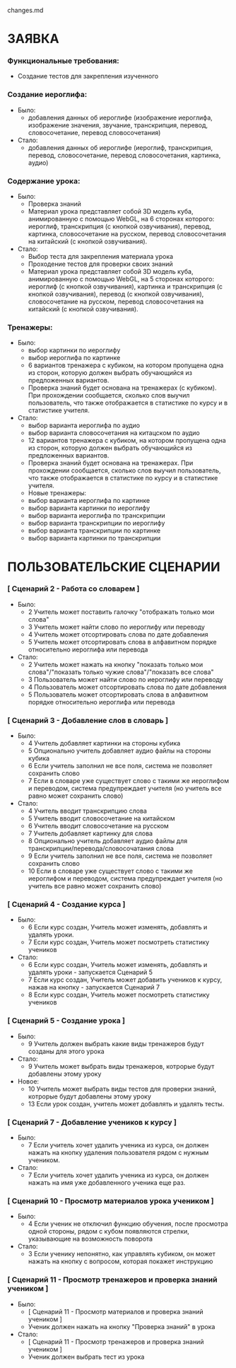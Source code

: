 changes.md
# ЗАЯВКА
### Функциональные требования:
  + Создание тестов для закрепления изученного
### Создание иероглифа:
  * Было:  
    + добавления данных об иероглифе (изображение иероглифа, изображение значения, звучание, транскрипция, перевод, словосочетание, перевод словосочетания)
  * Стало: 
    + добавления данных об иероглифе (иероглиф, транскрипция, перевод, словосочетание, перевод словосочетания, картинка, аудио)
### Содержание урока:
  * Было:  
    + Проверка знаний
    + Материал урока представляет собой 3D модель куба, анимированную с помощью WebGL, на 6 сторонах которого: иероглиф, транскрипция (с кнопкой озвучивания), перевод, картинка, словосочетание на русском, перевод словосочетания на китайский (с кнопкой озвучивания).
  * Стало: 
    + Выбор теста для закрепления материала урока
    + Проходение тестов для проверки своих знаний
    + Материал урока представляет собой 3D модель куба, анимированную с помощью WebGL, на 5 сторонах которого: иероглиф (с кнопкой озвучивания), картинка и транскрипция (с кнопкой озвучивания), перевод (с кнопкой озвучивания), словосочетание на русском, перевод словосочетания на китайский (с кнопкой озвучивания).
### Тренажеры:
  * Было: 
    + выбор картинки по иероглифу
    + выбор иероглифа по картинке
    + 6 вариантов тренажера с кубиком, на котором пропущена одна из сторон, которую должен выбрать обучающийся из предложенных вариантов.
    + Проверка знаний будет основана на тренажерах (с кубиком). При прохождении сообщается, сколько слов выучил пользователь, что также отображается в статистике по курсу и в статистике учителя.
  * Стало: 
    + выбор варианта иероглифа по аудио
    + выбор варианта словосочетания на китацском по аудио
    + 12 вариантов тренажера с кубиком, на котором пропущена одна из сторон, которую должен выбрать обучающийся из предложенных вариантов.
    + Проверка знаний будет основана на тренажерах. При прохождении сообщается, сколько слов выучил пользователь, что также отображается в статистике по курсу и в статистике учителя.
    + Новые тренажеры:  
     - выбор варианта иероглифа по картинке
     - выбор варианта картинки по иероглифу
     - выбор варианта иероглифа по транскрипции
     - выбор варианта транскрипции по иероглифу
     - выбор варианта транскрипции по картинке
     - выбор варианта картинки по транскрипции

# ПОЛЬЗОВАТЕЛЬСКИЕ СЦЕНАРИИ
### [ Сценарий 2 - Работа со словарем ]
  * Было:
    + 2 Учитель может поставить галочку "отображать только мои слова"
    + 3 Учитель может найти слово по иероглифу или переводу
    + 4 Учитель может отсортировать слова по дате добавления
    + 5 Учитель может отсортировать слова в алфавитном порядке относительно иероглифа или перевода
  * Стало: 
    + 2 Учитель может нажать на кнопку "показать только мои слова"/"показать только чужие слова"/"показать все слова"
    + 3 Пользователь может найти слово по иероглифу или переводу
    + 4 Пользователь может отсортировать слова по дате добавления
    + 5 Пользователь может отсортировать слова в алфавитном порядке относительно иероглифа или перевода

### [ Сценарий 3 - Добавление слов в словарь ]
  * Было:
    + 4 Учитель добавляет картинки на стороны кубика
    + 5 Опционально учитель добавляет аудио файлы на стороны кубика
    + 6 Если учитель заполнил не все поля, система не позволяет сохранить слово
    + 7 Если в словаре уже существует слово с такими же иероглифом и переводом, система предупреждает учителя (но учитель все равно может сохранить слово)
  * Стало: 
    + 4 Учитель вводит транскрипцию слова
    + 5 Учитель вводит словосочетание на китайском
    + 6 Учитель вводит словосочетание на русском
    + 7 Учитель добавляет картинку для слова
    + 8 Опционально учитель добавляет аудио файлы для транскрипции/перевода/словосочатания слова
    + 9 Если учитель заполнил не все поля, система не позволяет сохранить слово
    + 10 Если в словаре уже существует слово с такими же иероглифом и переводом, система предупреждает учителя (но учитель все равно может сохранить слово)

### [ Сценарий 4 - Создание курса ]
  * Было:
    + 6 Если курс создан, Учитель может изменять, добавлять и удалять уроки.
    + 7 Если курс создан, Учитель может посмотреть статистику учеников
  * Стало: 
    + 6 Если курс создан, Учитель может изменять, добавлять и удалять уроки - запускается Сценарий 5
    + 7 Если курс создан, Учитель может добавить учеников к курсу, нажав на кнопку - запускается Сценарий 7
    + 8 Если курс создан, Учитель может посмотреть статистику учеников

### [ Сценарий 5 - Создание урока ]
  * Было:
    + 9 Учитель должен выбрать какие виды тренажеров будут созданы для этого урока
  * Стало: 
    + 9 Учитель может выбрать виды тренажеров, котрорые будут добавлены этому уроку
  * Новое:
    + 10 Учитель может выбрать виды тестов для проверки знаний, котрорые будут добавлены этому уроку
    + 13 Если урок создан, учитель может добавлять и удалять тесты.

### [ Сценарий 7 - Добавление учеников к курсу ]
  * Было:
    + 7 Если учитель хочет удалить ученика из курса, он должен нажать на кнопку удаления пользователя рядом с нужным учеником.
  * Стало: 
    + 7 Если учитель хочет удалить ученика из курса, он должен нажать на имя уже добавленного ученика еще раз.

### [ Сценарий 10 - Просмотр материалов урока учеником ]
  * Было:
    + 4 Если ученик не отключил функцию обучения, после просмотра одной стороны, рядом с кубом появляются стрелки, указывающие на возможность поворота
  * Стало: 
    + 3 Если ученику непонятно, как управлять кубиком, он может нажать на кнопку с вопросом, которая покажет инструкцию

### [ Сценарий 11 - Просмотр тренажеров и проверка знаний учеником ]
* Было:
    + [ Сценарий 11 - Просмотр материалов и проверка знаний учеником ]
    + Ученик должен нажать на кнопку "Проверка знаний" в урока
* Стало: 
    + [ Сценарий 11 - Просмотр тренажеров и проверка знаний учеником ]
    + Ученик должен выбрать тест из урока

